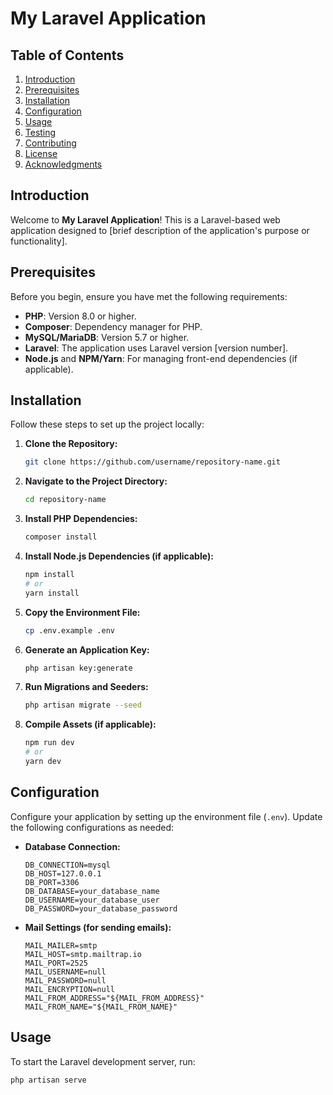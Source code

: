# My Laravel Application

## Table of Contents
1. [Introduction](#introduction)
2. [Prerequisites](#prerequisites)
3. [Installation](#installation)
4. [Configuration](#configuration)
5. [Usage](#usage)
6. [Testing](#testing)
7. [Contributing](#contributing)
8. [License](#license)
9. [Acknowledgments](#acknowledgments)

## Introduction

Welcome to **My Laravel Application**! This is a Laravel-based web application designed to [brief description of the application's purpose or functionality]. 

## Prerequisites

Before you begin, ensure you have met the following requirements:

- **PHP**: Version 8.0 or higher.
- **Composer**: Dependency manager for PHP.
- **MySQL/MariaDB**: Version 5.7 or higher.
- **Laravel**: The application uses Laravel version [version number].
- **Node.js** and **NPM/Yarn**: For managing front-end dependencies (if applicable).

## Installation

Follow these steps to set up the project locally:

1. **Clone the Repository:**

    ```bash
    git clone https://github.com/username/repository-name.git
    ```

2. **Navigate to the Project Directory:**

    ```bash
    cd repository-name
    ```

3. **Install PHP Dependencies:**

    ```bash
    composer install
    ```

4. **Install Node.js Dependencies (if applicable):**

    ```bash
    npm install
    # or
    yarn install
    ```

5. **Copy the Environment File:**

    ```bash
    cp .env.example .env
    ```

6. **Generate an Application Key:**

    ```bash
    php artisan key:generate
    ```

7. **Run Migrations and Seeders:**

    ```bash
    php artisan migrate --seed
    ```

8. **Compile Assets (if applicable):**

    ```bash
    npm run dev
    # or
    yarn dev
    ```

## Configuration

Configure your application by setting up the environment file (`.env`). Update the following configurations as needed:

- **Database Connection:**

    ```env
    DB_CONNECTION=mysql
    DB_HOST=127.0.0.1
    DB_PORT=3306
    DB_DATABASE=your_database_name
    DB_USERNAME=your_database_user
    DB_PASSWORD=your_database_password
    ```

- **Mail Settings (for sending emails):**

    ```env
    MAIL_MAILER=smtp
    MAIL_HOST=smtp.mailtrap.io
    MAIL_PORT=2525
    MAIL_USERNAME=null
    MAIL_PASSWORD=null
    MAIL_ENCRYPTION=null
    MAIL_FROM_ADDRESS="${MAIL_FROM_ADDRESS}"
    MAIL_FROM_NAME="${MAIL_FROM_NAME}"
    ```

## Usage

To start the Laravel development server, run:

```bash
php artisan serve
